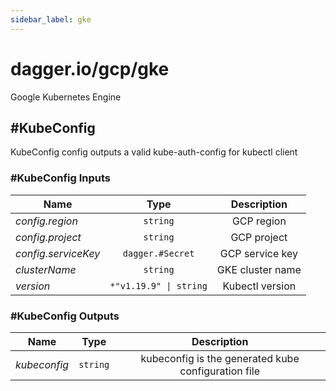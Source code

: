 ```yaml
---
sidebar_label: gke
---
```


# dagger.io/gcp/gke

Google Kubernetes Engine

## #KubeConfig

KubeConfig config outputs a valid kube-auth-config for kubectl client

### #KubeConfig Inputs

| Name                  | Type                      | Description        |
| -------------         |:-------------:            |:-------------:     |
|*config.region*        | `string`                  |GCP region          |
|*config.project*       | `string`                  |GCP project         |
|*config.serviceKey*    | `dagger.#Secret`          |GCP service key     |
|*clusterName*          | `string`                  |GKE cluster name    |
|*version*              | `*"v1.19.9" \| string`    |Kubectl version     |

### #KubeConfig Outputs

| Name             | Type              | Description                                           |
| -------------    |:-------------:    |:-------------:                                        |
|*kubeconfig*      | `string`          |kubeconfig is the generated kube configuration file    |
